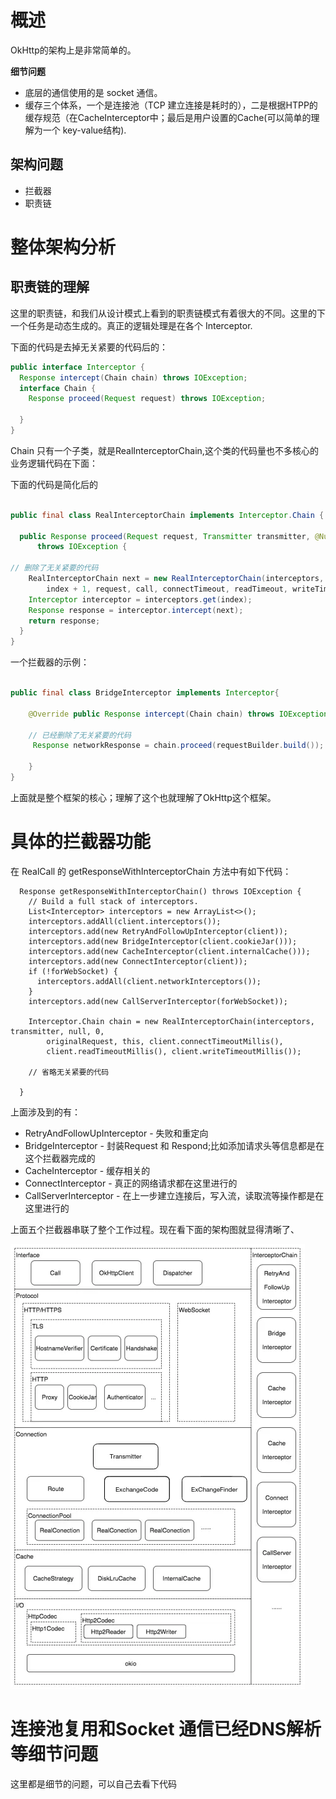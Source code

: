 # 概述
OkHttp的架构上是非常简单的。

**细节问题**
- 底层的通信使用的是 socket 通信。
- 缓存三个体系，一个是连接池（TCP 建立连接是耗时的），二是根据HTPP的缓存规范（在CacheInterceptor中；最后是用户设置的Cache(可以简单的理解为一个 key-value结构).


## 架构问题

- 拦截器
- 职责链


# 整体架构分析

## 职责链的理解

这里的职责链，和我们从设计模式上看到的职责链模式有着很大的不同。这里的下一个任务是动态生成的。真正的逻辑处理是在各个 Interceptor.

下面的代码是去掉无关紧要的代码后的：

```java 
public interface Interceptor {
  Response intercept(Chain chain) throws IOException;
  interface Chain {
    Response proceed(Request request) throws IOException;

  }
}

```
Chain 只有一个子类，就是RealInterceptorChain,这个类的代码量也不多核心的业务逻辑代码在下面：

下面的代码是简化后的

```java

public final class RealInterceptorChain implements Interceptor.Chain {

  public Response proceed(Request request, Transmitter transmitter, @Nullable Exchange exchange)
      throws IOException {

// 删除了无关紧要的代码
    RealInterceptorChain next = new RealInterceptorChain(interceptors, transmitter, exchange,
        index + 1, request, call, connectTimeout, readTimeout, writeTimeout);
    Interceptor interceptor = interceptors.get(index);
    Response response = interceptor.intercept(next);
    return response;
  }
}
```

一个拦截器的示例：


```java

public final class BridgeInterceptor implements Interceptor{

    @Override public Response intercept(Chain chain) throws IOException {
    
    // 已经删除了无关紧要的代码
     Response networkResponse = chain.proceed(requestBuilder.build());

    }
}
```

上面就是整个框架的核心；理解了这个也就理解了OkHttp这个框架。

# 具体的拦截器功能

在 RealCall 的 getResponseWithInterceptorChain 方法中有如下代码：

```
  Response getResponseWithInterceptorChain() throws IOException {
    // Build a full stack of interceptors.
    List<Interceptor> interceptors = new ArrayList<>();
    interceptors.addAll(client.interceptors());
    interceptors.add(new RetryAndFollowUpInterceptor(client));
    interceptors.add(new BridgeInterceptor(client.cookieJar()));
    interceptors.add(new CacheInterceptor(client.internalCache()));
    interceptors.add(new ConnectInterceptor(client));
    if (!forWebSocket) {
      interceptors.addAll(client.networkInterceptors());
    }
    interceptors.add(new CallServerInterceptor(forWebSocket));

    Interceptor.Chain chain = new RealInterceptorChain(interceptors, transmitter, null, 0,
        originalRequest, this, client.connectTimeoutMillis(),
        client.readTimeoutMillis(), client.writeTimeoutMillis());
    
    // 省略无关紧要的代码
        
  }

```
上面涉及到的有：
- RetryAndFollowUpInterceptor -  失败和重定向
- BridgeInterceptor -  封装Request 和 Respond;比如添加请求头等信息都是在这个拦截器完成的
- CacheInterceptor  - 缓存相关的
- ConnectInterceptor - 真正的网络请求都在这里进行的
- CallServerInterceptor - 在上一步建立连接后，写入流，读取流等操作都是在这里进行的

上面五个拦截器串联了整个工作过程。现在看下面的架构图就显得清晰了、

![image](file/v2-df31eeefb44cc1f36f6a36db5deeb0a5_1440w.webp)


# 连接池复用和Socket 通信已经DNS解析等细节问题


这里都是细节的问题，可以自己去看下代码



